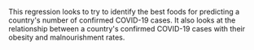 This regression looks to try to identify the best foods for predicting a country's number of confirmed COVID-19 cases. It also looks at the relationship between
a country's confirmed COVID-19 cases with their obesity and malnourishment rates.
